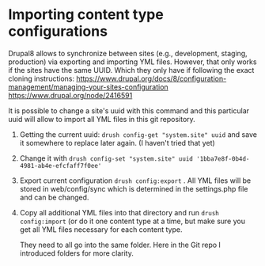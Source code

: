 # Importing content type configurations

Drupal8 allows to synchronize between sites (e.g., development, staging, production) via exporting and importing YML files. However, that only works if the sites have the same UUID. Which they only have if following the exact cloning instructions:
https://www.drupal.org/docs/8/configuration-management/managing-your-sites-configuration
https://www.drupal.org/node/2416591 

It is possible to change a site's uuid with this command and this particular uuid will allow to import all YML files in this git repository.

1. Getting the current uuid: `drush config-get "system.site" uuid` and save it somewhere to replace later again. (I haven't tried that yet)

1. Change it with `drush config-set "system.site" uuid '1bba7e8f-0b4d-4981-ab4e-efcfaff7f0ee'`

1. Export current configuration `drush config:export` . All YML files will be stored in web/config/sync which is determined in the settings.php file and can be changed.

1. Copy all additional YML files into that directory and run `drush config:import` (or do it one content type at a time, but make sure you get all YML files necessary for each content type.
	
	They need to all go into the same folder. Here in the Git repo I introduced folders for more clarity.